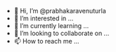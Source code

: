 - 👋 Hi, I’m @prabhakaravenuturla
- 👀 I’m interested in ...
- 🌱 I’m currently learning ...
- 💞️ I’m looking to collaborate on ...
- 📫 How to reach me ...

<!---
prabhakaravenuturla/prabhakaravenuturla is a ✨ special ✨ repository because its `README.md` (this file) appears on your GitHub profile.
You can click the Preview link to take a look at your changes.
--->
